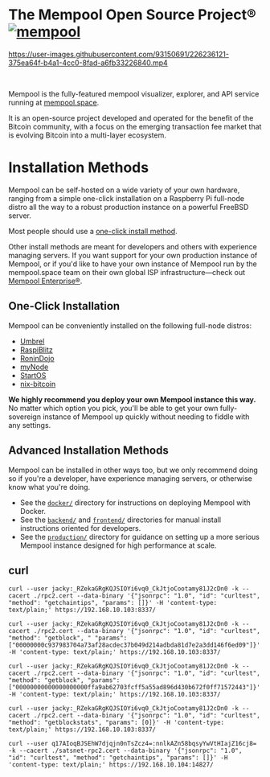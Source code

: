 # The Mempool Open Source Project® [![mempool](https://img.shields.io/endpoint?url=https://dashboard.cypress.io/badge/simple/ry4br7/master&style=flat-square)](https://dashboard.cypress.io/projects/ry4br7/runs)

https://user-images.githubusercontent.com/93150691/226236121-375ea64f-b4a1-4cc0-8fad-a6fb33226840.mp4

<br>

Mempool is the fully-featured mempool visualizer, explorer, and API service running at [mempool.space](https://mempool.space/). 

It is an open-source project developed and operated for the benefit of the Bitcoin community, with a focus on the emerging transaction fee market that is evolving Bitcoin into a multi-layer ecosystem.

# Installation Methods

Mempool can be self-hosted on a wide variety of your own hardware, ranging from a simple one-click installation on a Raspberry Pi full-node distro all the way to a robust production instance on a powerful FreeBSD server. 

Most people should use a <a href="#one-click-installation">one-click install method</a>.

Other install methods are meant for developers and others with experience managing servers. If you want support for your own production instance of Mempool, or if you'd like to have your own instance of Mempool run by the mempool.space team on their own global ISP infrastructure—check out <a href="https://mempool.space/enterprise" target="_blank">Mempool Enterprise®</a>.

<a id="one-click-installation"></a>
## One-Click Installation

Mempool can be conveniently installed on the following full-node distros: 
- [Umbrel](https://github.com/getumbrel/umbrel)
- [RaspiBlitz](https://github.com/rootzoll/raspiblitz)
- [RoninDojo](https://code.samourai.io/ronindojo/RoninDojo)
- [myNode](https://github.com/mynodebtc/mynode)
- [StartOS](https://github.com/Start9Labs/start-os)
- [nix-bitcoin](https://github.com/fort-nix/nix-bitcoin/blob/a1eacce6768ca4894f365af8f79be5bbd594e1c3/examples/configuration.nix#L129)

**We highly recommend you deploy your own Mempool instance this way.** No matter which option you pick, you'll be able to get your own fully-sovereign instance of Mempool up quickly without needing to fiddle with any settings.

## Advanced Installation Methods

Mempool can be installed in other ways too, but we only recommend doing so if you're a developer, have experience managing servers, or otherwise know what you're doing.

- See the [`docker/`](./docker/) directory for instructions on deploying Mempool with Docker.
- See the [`backend/`](./backend/) and [`frontend/`](./frontend/) directories for manual install instructions oriented for developers.
- See the [`production/`](./production/) directory for guidance on setting up a more serious Mempool instance designed for high performance at scale.


## curl 
```shell
curl --user jacky:_RZekaGRgKQJSIOYi6vq0_CkJtjoCootamy81J2cDn0 -k --cacert ./rpc2.cert --data-binary '{"jsonrpc": "1.0", "id": "curltest", "method": "getchaintips", "params": []}' -H 'content-type: text/plain;' https://192.168.10.103:8337/

curl --user jacky:_RZekaGRgKQJSIOYi6vq0_CkJtjoCootamy81J2cDn0 -k --cacert ./rpc2.cert --data-binary '{"jsonrpc": "1.0", "id": "curltest", "method": "getblock", " "params": ["00000000c937983704a73af28acdec37b049d214adbda81d7e2a3dd146f6ed09"]}' -H 'content-type: text/plain;' https://192.168.10.103:8337/

curl --user jacky:_RZekaGRgKQJSIOYi6vq0_CkJtjoCootamy81J2cDn0 -k --cacert ./rpc2.cert --data-binary '{"jsonrpc": "1.0", "id": "curltest", "method": "getblock", "params": ["00000000000000000000ffa9ab62703fcff5a55ad896d430b672f0ff71572443"]}' -H 'content-type: text/plain;' https://192.168.10.103:8337/

curl --user jacky:_RZekaGRgKQJSIOYi6vq0_CkJtjoCootamy81J2cDn0 -k --cacert ./rpc2.cert --data-binary '{"jsonrpc": "1.0", "id": "curltest", "method": "getblockstats", "params": [0]}' -H 'content-type: text/plain;' https://192.168.10.103:8337/

curl --user q17AIoqBJSEhW7djqjn0nTsZcz4=:nnlkAZn58bqsyYwVtHIajZ16cj8= -k --cacert ./satsnet-rpc2.cert --data-binary '{"jsonrpc": "1.0", "id": "curltest", "method": "getchaintips", "params": []}' -H 'content-type: text/plain;' https://192.168.10.104:14827/
```